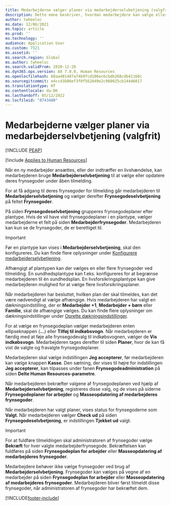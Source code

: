 ```yaml
---
title: Medarbejderne vælger planer via medarbejderselvbetjening (valgfrit)
description: Dette emne beskriver, hvordan medarbejdere kan vælge eller opdatere deres frynsegoder.
author: twheeloc
ms.date: 12/06/2021
ms.topic: article
ms.prod: ''
ms.technology: ''
audience: Application User
ms.custom: 7521
ms.assetid: ''
ms.search.region: Global
ms.author: twheeloc
ms.search.validFrom: 2020-12-28
ms.dyn365.ops.version: AX 7.0.0, Human Resources
ms.openlocfilehash: 68aa401487a74b9fcd186ec6cbdb268cdb41168c
ms.sourcegitcommit: e4cc43b06ef3f0f562849e2c960025cb244d6017
ms.translationtype: HT
ms.contentlocale: da-DK
ms.lasthandoff: 05/12/2022
ms.locfileid: "8743480"
---
```

# <a name="employees-select-plans-by-using-employee-self-service-optional"></a>Medarbejderne vælger planer via medarbejderselvbetjening (valgfrit)


[!INCLUDE [PEAP](../includes/peap-2.md)]

[!include [Applies to Human Resources](../includes/applies-to-hr.md)]

Når en ny medarbejder ansættes, eller der indtræffer en livshændelse, kan medarbejderen bruge **Medarbejderselvbetjening** til at vælge eller opdatere deres frynsegoder under åben tilmelding.

For at få adgang til deres frynsegoder for tilmelding går medarbejderen til **Medarbejderselvbetjening** og vælger derefter **Frynsegodeselvbetjening** på feltet **Frynsegoder**.

På siden **Frynsegodeselvbetjening** grupperes frynsegodeplaner efter plantype. Hvis de vil have vist frynsegodeplaner i en plantype, vælger medarbejderne et felt på siden **Medarbejderfrynsegoder**. Medarbejderen kan kun se de frynsegoder, de er berettiget til.

> [!IMPORTANT]
> Før en plantype kan vises i **Medarbejderselvbetjening**, skal den konfigureres. Du kan finde flere oplysninger under [Konfigurere medarbejderselvbetjening](/dynamics365/human-resources/hr-benefits-setup-employee-self-service).

Afhængigt af plantypen kan der vælges en eller flere frynsegoder ved tilmelding. En sundhedsplantype kan f.eks. konfigureres for at begrænse medarbejderen til én sundhedsplan. En livsforsikringsplantype kan give medarbejderen mulighed for at vælge flere livsforsikringsplaner.

Når medarbejderen har besluttet, hvilken plan der skal tilmeldes, kan det være nødvendigt at vælge afhængige. Hvis medarbejderen har valgt en dækningsindstilling, der er **Medarbejder +1**, **Medarbejder + børn** eller **Familie**, skal de afhængige vælges. Du kan finde flere oplysninger om dækningsindstillinger under [Oprette dækningsindstillinger](/dynamics365/human-resources/hr-benefits-setup-coverage-options).

For at vælge en frynsegodeplan vælger medarbejderen enten ellipseknappen (**...**) eller **Tilføj til indkøbsvogn**. Når medarbejderen er færdig med at føje alle frynsegodevalg til indkøbsvognen, vælger de **Vis indkøbsvogn**. Medarbejderen tages derefter til siden **Planer**, hvor de kan få vist de valgte og fravalgte frynsegodeplaner.

Medarbejderen skal vælge indstillingen **Jeg accepterer**, før medarbejderen kan vælge knappen **Kasse**. Den sætning, der vises til højre for indstillingen **Jeg accepterer**, kan tilpasses under fanen **Frynsegodeadministration** på siden **Delte Human Resources-parametre**.

Når medarbejderen bekræfter valgene af frynsegodeplanen ved hjælp af **Medarbejderselvbetjening**, registreres disse valg, og de vises på siderne **Frynsegodeplaner for arbejder** og **Masseopdatering af medarbejderes frynsegoder**.

Når medarbejderen har valgt planer, vises status for frynsegoderne som **Valgt**. Når medarbejderen vælger **Check ud** på siden **Frynsegodeselvbetjening**, er indstillingen **Tjekket ud** valgt.

> [!IMPORTANT]
> For at fuldføre tilmeldingen skal administratoren af frynsegoder vælge **Bekræft** for hver valgte medarbejderfrynsegode. Bekræftelsen kan fuldføres på siden **Frynsegodeplan for arbejder** eller **Masseopdatering af medarbejderes frynsegoder**.
>

Medarbejdere behøver ikke vælge frynsegoder ved brug af **Medarbejderselvbetjening**. Frynsegoder kan vælges på vegne af en medarbejder på siden **Frynsegodeplan for arbejder** eller **Masseopdatering af medarbejderes frynsegoder**. Medarbejderen bliver først tilmeldt disse frynsegoder, når administratoren af frynsegoder har bekræftet dem.

[!INCLUDE[footer-include](../includes/footer-banner.md)]
